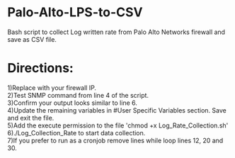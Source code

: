 # Palo-Alto-LPS-to-CSV
Bash script to collect Log written rate from Palo Alto Networks firewall and save as CSV file.

<h1>Directions:</h1>
1)Replace <firewall ip> with your firewall IP.<br>  2)Test SNMP command from line 4 of the script.<br>3)Confirm your output looks similar to line 6.<br>
4)Update the remaining variables in #User Specific Variables section.  Save and exit the file.<br>
5)Add the execute permission to the file 'chmod +x Log_Rate_Collection.sh'<br>
6)./Log_Collection_Rate to start data collection.  <br>
7)If you prefer to run as a cronjob remove lines while loop lines 12, 20 and 30.<br>
